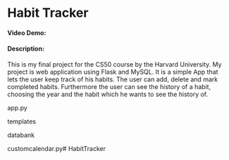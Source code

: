 # Habit Tracker
#### Video Demo:  <URL HERE>
#### Description:
This is my final project for the CS50 course by the Harvard University.
My project is web application using Flask and MySQL.
It is a simple App that lets the user keep track of his habits.
The user can add, delete and mark completed habits.
Furthermore the user can see the history of a habit, choosing the year and the habit which he wants to see the history of.

app.py

templates

databank

customcalendar.py#   H a b i t T r a c k e r  
 